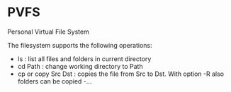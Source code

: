 PVFS
====

Personal Virtual File System

The filesystem supports the following operations:

- ls : list all files and folders in current directory
- cd Path : change working directory to Path
- cp or copy Src Dst : copies the file from Src to Dst. With option -R also folders can be copied
-...